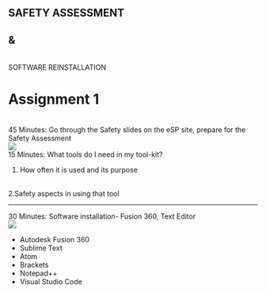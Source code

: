## SAFETY ASSESSMENT

## &  
<br>
SOFTWARE REINSTALLATION

# Assignment 1
<br>
45 Minutes: Go through the Safety slides on the eSP site, prepare for the Safety Assessment
<br>
<img src="https://cdn.discordapp.com/attachments/667962453283569666/715626745503416400/33.png"  />
<br>
15 Minutes: What tools do I need in my tool-kit?  
<br>

1. How often it is used and its purpose
<br>
2.Safety aspects in using that tool
<br>

---

30 Minutes: Software installation- Fusion 360, Text Editor
<br>
<img src="https://cdn.discordapp.com/attachments/667962453283569666/715626758229065778/22.png"  />
- Autodesk Fusion 360
- Sublime Text
- Atom
- Brackets
- Notepad++
- Visual Studio Code
